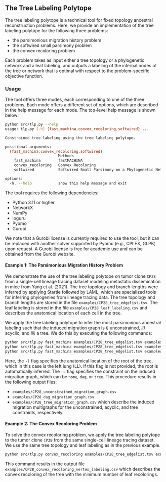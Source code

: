 ## The Tree Labeling Polytope

The tree labeling polytope is a technical tool for fixed topology 
ancestral reconstruction problems. Here, we provide an implementation
of the tree labeling polytope for the following three problems:
- the parsimonious migration history problem
- the softwired small parsimony problem 
- the convex recoloring problem

Each problem takes as input either a tree topology or a phylogenetic
network and a leaf labeling, and outputs a labeling of the internal
nodes of the tree or network that is optimal with respect to the
problem-specific objective function.

### Usage

The tool offers three modes, each corresponding to one of the three
problems. Each mode offers a different set of options,
which are described in the help message for each mode. The top-level
help message is shown below:
```bash
python src/tlp.py --help
usage: tlp.py [-h] {fast_machina,convex_recoloring,softwired} ...

Constrained tree labeling using the tree labeling polytope.

positional arguments:
  {fast_machina,convex_recoloring,softwired}
                        Methods
    fast_machina        fastMACHINA
    convex_recoloring   Convex Recoloring
    softwired           Softwired Small Parsimony on a Phylogenetic Network

options:
  -h, --help            show this help message and exit
```

The tool requires the following dependencies:
- Python 3.11 or higher
- NetworkX
- NumPy
- loguru
- Pyomo
- Gurobi

We note that a Gurobi license is currently required to use the tool,
but it can be replaced with another solver supported by Pyomo
(e.g., CPLEX, GLPK) upon request. A Gurobi license is free for academic
use and can be obtained from the Gurobi website.

#### Example 1: The Parsimonious Migration History Problem

We demonstrate the use of the tree labeling polytope on tumor clone
`CP28` from a single-cell lineage tracing dataset modeling metastatic 
dissemination in mice from Yang et al. (2021). The tree topology
and branch lengths were inferred by applying Startle followed
by LAML, which are specialized tools for inferring phylogenies
from lineage tracing data. The tree topology and branch lengths
are stored in the file `examples/CP28_tree_edgelist.tsv`. The
leaf labeling is stored in the file `examples/CP28_leaf_labeling.csv`
and describes the anatomical location of each cell in the tree.

We apply the tree labeling polytope to infer the most parsimonious 
ancestral labeling such that the induced migration graph is
*i)* unconstrained, *ii)* acyclic, and *iii)* a tree. We do
this by executing the following commands:

```bash
python src/tlp.py fast_machina examples/CP28_tree_edgelist.tsv examples/CP28_leaf_labeling.csv -l LL -c none -o examples/CP28_unconstrained
python src/tlp.py fast_machina examples/CP28_tree_edgelist.tsv examples/CP28_leaf_labeling.csv -l LL -c dag -o examples/CP28_dag
python src/tlp.py fast_machina examples/CP28_tree_edgelist.tsv examples/CP28_leaf_labeling.csv -l LL -c tree -o examples/CP28_tree
```

Here, the `-l` flag specifies the anatomical location of the root of the tree,
which in this case is the left lung (LL). If this flag is not provided, the
root is automatically inferred. The `-c` flag specifies the constraint on the
induced migration graph, which can be `none`, `dag`, or `tree`. This procedure 
results in the following output files:
- `examples/CP28_unconstrained_migration_graph.csv`
- `examples/CP28_dag_migration_graph.csv`
- `examples/CP28_tree_migration_graph.csv`
which describe the induced migration multigraphs for the unconstrained,
acyclic, and tree constraints, respectively.

#### Example 2: The Convex Recoloring Problem

To solve the convex recoloring problem, we apply the tree labeling polytope
to the tumor clone `CP28` from the same single-cell lineage tracing dataset.
We use the same tree topology and leaf labeling as in the previous example.

```bash
python src/tlp.py convex_recoloring examples/CP28_tree_edgelist.tsv examples/CP28_leaf_labeling.csv -o examples/CP28_convex_recoloring
```

This command results in the output file `examples/CP28_convex_recoloring_vertex_labeling.csv`
which describes the convex recoloring of the tree with the minimum number of leaf recolorings.
